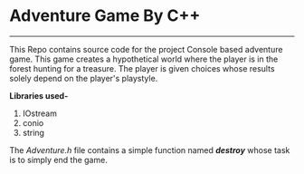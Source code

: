 # Adventure Game By C++

---

This Repo contains source code for the project Console based adventure game. This game creates a hypothetical world where the player is in the forest hunting for a treasure.
The player is given choices whose results solely depend on the player's playstyle.

**Libraries used-**
1. IOstream
2. conio
3. string

The _Adventure.h_ file contains a simple function named _**destroy**_ whose task is to simply end the game.
